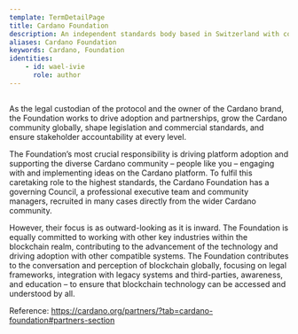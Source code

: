 ```yaml
---
template: TermDetailPage
title: Cardano Foundation
description: An independent standards body based in Switzerland with core responsibilities to oversee and supervise the development of Cardano and its ecosystem.
aliases: Cardano Foundation
keywords: Cardano, Foundation
identities: 
    - id: wael-ivie
      role: author
---
```


##

As the legal custodian of the protocol and the owner of the Cardano brand, the Foundation works to drive adoption and partnerships, grow the Cardano community globally, shape legislation and commercial standards, and ensure stakeholder accountability at every level.

The Foundation’s most crucial responsibility is driving platform adoption and supporting the diverse Cardano community – people like you – engaging with and implementing ideas on the Cardano platform. To fulfil this caretaking role to the highest standards, the Cardano Foundation has a governing Council, a professional executive team and community managers, recruited in many cases directly from the wider Cardano community.

However, their focus is as outward-looking as it is inward. The Foundation is equally committed to working with other key industries within the blockchain realm, contributing to the advancement of the technology and driving adoption with other compatible systems. The Foundation contributes to the conversation and perception of blockchain globally, focusing on legal frameworks, integration with legacy systems and third-parties, awareness, and education – to ensure that blockchain technology can be accessed and understood by all.

Reference:
https://cardano.org/partners/?tab=cardano-foundation#partners-section